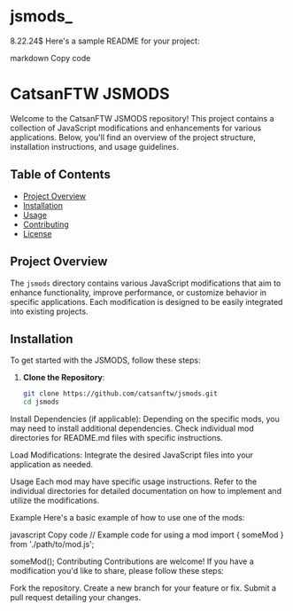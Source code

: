 # jsmods_
8.22.24$
Here's a sample README for your project:

markdown
Copy code
# CatsanFTW JSMODS

Welcome to the CatsanFTW JSMODS repository! This project contains a collection of JavaScript modifications and enhancements for various applications. Below, you'll find an overview of the project structure, installation instructions, and usage guidelines.

## Table of Contents

- [Project Overview](#project-overview)
- [Installation](#installation)
- [Usage](#usage)
- [Contributing](#contributing)
- [License](#license)

## Project Overview

The `jsmods` directory contains various JavaScript modifications that aim to enhance functionality, improve performance, or customize behavior in specific applications. Each modification is designed to be easily integrated into existing projects.

## Installation

To get started with the JSMODS, follow these steps:

1. **Clone the Repository**:
   ```bash
   git clone https://github.com/catsanftw/jsmods.git
   cd jsmods
Install Dependencies (if applicable): Depending on the specific mods, you may need to install additional dependencies. Check individual mod directories for README.md files with specific instructions.

Load Modifications: Integrate the desired JavaScript files into your application as needed.

Usage
Each mod may have specific usage instructions. Refer to the individual directories for detailed documentation on how to implement and utilize the modifications.

Example
Here's a basic example of how to use one of the mods:

javascript
Copy code
// Example code for using a mod
import { someMod } from './path/to/mod.js';

someMod();
Contributing
Contributions are welcome! If you have a modification you'd like to share, please follow these steps:

Fork the repository.
Create a new branch for your feature or fix.
Submit a pull request detailing your changes.
